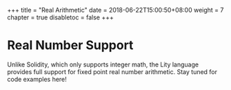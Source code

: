 +++
title = "Real Arithmetic"
date = 2018-06-22T15:00:50+08:00
weight = 7
chapter = true
disabletoc = false
+++

# Real Number Support

Unlike Solidity, which only supports integer math, the Lity language provides full support for fixed point real number arithmetic. Stay tuned for code examples here!

